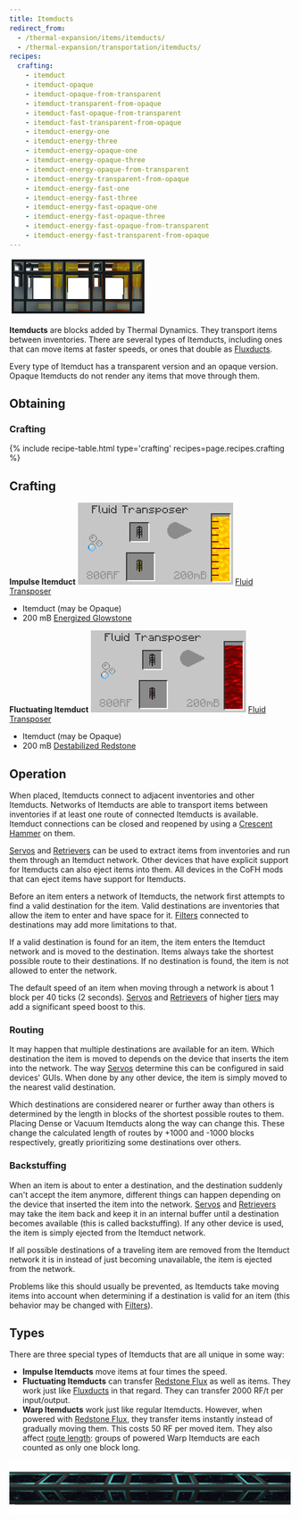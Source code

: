 ```yaml
---
title: Itemducts
redirect_from:
  - /thermal-expansion/items/itemducts/
  - /thermal-expansion/transportation/itemducts/
recipes:
  crafting:
    - itemduct
    - itemduct-opaque
    - itemduct-opaque-from-transparent
    - itemduct-transparent-from-opaque
    - itemduct-fast-opaque-from-transparent
    - itemduct-fast-transparent-from-opaque
    - itemduct-energy-one
    - itemduct-energy-three
    - itemduct-energy-opaque-one
    - itemduct-energy-opaque-three
    - itemduct-energy-opaque-from-transparent
    - itemduct-energy-transparent-from-opaque
    - itemduct-energy-fast-one
    - itemduct-energy-fast-three
    - itemduct-energy-fast-opaque-one
    - itemduct-energy-fast-opaque-three
    - itemduct-energy-fast-opaque-from-transparent
    - itemduct-energy-fast-transparent-from-opaque
---
```


![](/assets/images/thermal-dynamics/itemducts.png "Regular, Dense, Vacuum, Impulse, Fluctuating and Warp Itemducts")

**Itemducts** are blocks added by Thermal Dynamics. They transport items between inventories. There are several types of Itemducts, including ones that can move items at faster speeds, or ones that double as [Fluxducts](/docs/thermal-dynamics/ducts/fluxducts/).

Every type of Itemduct has a transparent version and an opaque version. Opaque Itemducts do not render any items that move through them.

Obtaining
---------

### Crafting
{% include recipe-table.html type='crafting' recipes=page.recipes.crafting %}


## Crafting


**Impulse Itemduct**
![](/assets/images/recipes/itemduct-impulse.png "Impulse Itemduct recipe")
[Fluid Transposer](/docs/thermal-expansion/machines/fluid-transposer/)

*   Itemduct (may be Opaque)
*   200 mB [Energized Glowstone](/docs/thermal-foundation/fluids/energized-glowstone/)


**Fluctuating Itemduct**
![](/assets/images/recipes/itemduct-flux.png "Fluctuating Itemduct recipe")
[Fluid Transposer](/docs/thermal-expansion/machines/fluid-transposer/)

*   Itemduct (may be Opaque)
*   200 mB [Destabilized Redstone](/docs/thermal-foundation/fluids/destabilized-redstone/)


## Operation

When placed, Itemducts connect to adjacent inventories and other Itemducts. Networks of Itemducts are able to transport items between inventories if at least one route of connected Itemducts is available. Itemduct connections can be closed and reopened by using a [Crescent Hammer](/docs/thermal-expansion/tools/crescent-hammer/) on them.

[Servos](/docs/thermal-dynamics/duct-attachments/servos/) and [Retrievers](/docs/thermal-dynamics/duct-attachments/retrievers/) can be used to extract items from inventories and run them through an Itemduct network. Other devices that have explicit support for Itemducts can also eject items into them. All devices in the CoFH mods that can eject items have support for Itemducts.

Before an item enters a network of Itemducts, the network first attempts to find a valid destination for the item. Valid destinations are inventories that allow the item to enter and have space for it. [Filters](/docs/thermal-dynamics/duct-attachments/filters/) connected to destinations may add more limitations to that.

If a valid destination is found for an item, the item enters the Itemduct network and is moved to the destination. Items always take the shortest possible route to their destinations. If no destination is found, the item is not allowed to enter the network.

The default speed of an item when moving through a network is about 1 block per 40 ticks (2 seconds). [Servos](/docs/thermal-dynamics/duct-attachments/servos/) and [Retrievers](/docs/thermal-dynamics/duct-attachments/retrievers/) of higher [tiers](/docs/thermal-expansion/other/tier-system/) may add a significant speed boost to this.

### Routing

It may happen that multiple destinations are available for an item. Which destination the item is moved to depends on the device that inserts the item into the network. The way [Servos](/docs/thermal-dynamics/duct-attachments/servos/) determine this can be configured in said devices' GUIs. When done by any other device, the item is simply moved to the nearest valid destination.

Which destinations are considered nearer or further away than others is determined by the length in blocks of the shortest possible routes to them. Placing Dense or Vacuum Itemducts along the way can change this. These change the calculated length of routes by +1000 and -1000 blocks respectively, greatly prioritizing some destinations over others.

### Backstuffing

When an item is about to enter a destination, and the destination suddenly can't accept the item anymore, different things can happen depending on the device that inserted the item into the network. [Servos](/docs/thermal-dynamics/duct-attachments/servos/) and [Retrievers](/docs/thermal-dynamics/duct-attachments/retrievers/) may take the item back and keep it in an internal buffer until a destination becomes available (this is called backstuffing). If any other device is used, the item is simply ejected from the Itemduct network.

If all possible destinations of a traveling item are removed from the Itemduct network it is in instead of just becoming unavailable, the item is ejected from the network.

Problems like this should usually be prevented, as Itemducts take moving items into account when determining if a destination is valid for an item (this behavior may be changed with [Filters](/docs/thermal-dynamics/duct-attachments/filters/)).

## Types

There are three special types of Itemducts that are all unique in some way:

*   **Impulse Itemducts** move items at four times the speed.
*   **Fluctuating Itemducts** can transfer [Redstone Flux](/docs/redstone-flux/) as well as items. They work just like [Fluxducts](/docs/thermal-dynamics/ducts/fluxducts/) in that regard. They can transfer 2000 RF/t per input/output.
*   **Warp Itemducts** work just like regular Itemducts. However, when powered with [Redstone Flux](/docs/redstone-flux/), they transfer items instantly instead of gradually moving them. This costs 50 RF per moved item. They also affect [route length](#routing): groups of powered Warp Itemducts are each counted as only one block long.

![](/assets/images/thermal-dynamics/itemducts-warp-powered.png "Powered Warp Itemducts")
